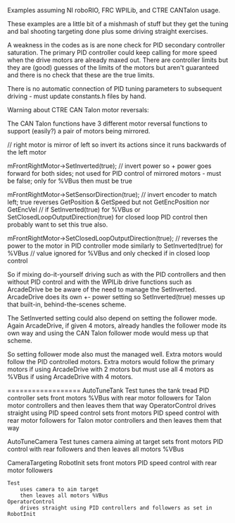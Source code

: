 Examples assuming NI roboRIO, FRC WPILib, and CTRE CANTalon usage.

These examples are a little bit of a mishmash of stuff but they get the tuning and bal shooting targeting done plus some driving straight exercises.

A weakness in the codes as is are none check for PID secondary controller saturation.  The primary PID controller could keep calling for more speed when the drive motors are already maxed out.
There are controller limits but they are (good) guesses of the limits of the motors but aren't guaranteed and there is no check that these are the true limits.

There is no automatic connection of PID tuning parameters to subsequent driving - must update constants.h files by hand.

Warning about CTRE CAN Talon motor reversals:

The CAN Talon functions have 3 different motor reversal functions to support (easily?) a pair of motors being mirrored.

// right motor is mirror of left so invert its actions since it runs backwards of the left motor

mFrontRightMotor->SetInverted(true);
 // invert power so + power goes forward for both sides; not used for PID control of mirrored motors - must be false; only for %VBus then must be true

mFrontRightMotor->SetSensorDirection(true);
 // invert encoder to match left; true reverses GetPosition & GetSpeed but not GetEncPosition nor GetEncVel
 // if SetInverted(true) for %VBus or SetClosedLoopOutputDirection(true) for closed loop PID control then probably want to set this true also.
 
mFrontRightMotor->SetClosedLoopOutputDirection(true);
 // reverses the power to the motor in PID controller mode similarly to SetInverted(true) for %VBus
 // value ignored for %VBus and only checked if in closed loop control
 
So if mixing do-it-yourself driving such as with the PID controllers and then without PID control and with the WPILib drive functions such as ArcadeDrive
be be aware of the need to manage the SetInverted.  ArcadeDrive does its own +- power setting so SetInverted(true) messes up that built-in, behind-the-scenes scheme.

The SetInverted setting could also depend on setting the follower mode.
Again ArcadeDrive, if given 4 motors, already handles the follower mode its own way and using the CAN Talon follower mode would mess up that scheme.

So setting follower mode also must the managed well.  Extra motors would follow the PID controlled motors.
Extra motors would follow the primary motors if using ArcadeDrive with 2 motors but must use all 4 motors as %VBus if using ArcadeDrive with 4 motors.

==================
AutoTuneTank
	Test
		tunes the tank tread PID controller
		sets front motors %VBus with rear motor followers for Talon motor controllers and then leaves them that way
	OperatorControl
		drives straight using PID speed control
		sets front motors PID speed control with rear motor followers for Talon motor controllers and then leaves them that way

AutoTuneCamera
	Test
		tunes camera aiming at target
		sets front motors PID control with rear followers and then leaves all motors %VBus
		
CameraTargeting
	RobotInit sets front motors PID speed control with rear motor followers
	
	Test
		uses camera to aim target
		then leaves all motors %VBus
	OperatorControl
		drives straight using PID controllers and followers as set in RobotInit

	
	